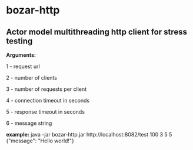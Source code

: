 # bozar-http

## Actor model multithreading http client for stress testing

**Arguments:**

1 - request url

2 - number of clients

3 - number of requests per client

4 - connection timeout in seconds

5 - response timeout in seconds

6 - message string


**example:**
java -jar bozar-http.jar http://localhost:8082/test 100 3 5 5 {"message": "Hello world!"}